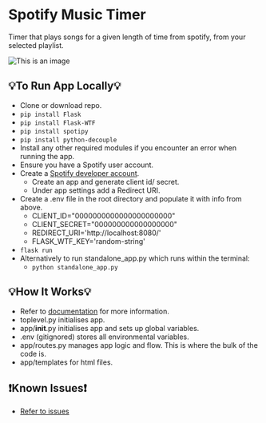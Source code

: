 # Spotify Music Timer
Timer that plays songs for a given length of time from spotify, from your selected playlist.

![This is an image](https://github.com/perryliuofficial/MusicTimerForSpotify/blob/main/music_timer.gif)

## 💡To Run App Locally💡
- Clone or download repo.
- ```pip install Flask```
- ```pip install Flask-WTF```
- ```pip install spotipy```
- ```pip install python-decouple```
- Install any other required modules if you encounter an error when running the app.
- Ensure you have a Spotify user account.
- Create a [Spotify developer account](https://developer.spotify.com/dashboard/applications).
  - Create an app and generate client id/ secret.
  - Under app settings add a Redirect URI.
- Create a .env file in the root directory and populate it with info from above.
  - CLIENT_ID="0000000000000000000000"
  - CLIENT_SECRET="000000000000000000"
  - REDIRECT_URI='http://localhost:8080/'
  - FLASK_WTF_KEY='random-string'
- ```flask run```
- Alternatively to run standalone_app.py which runs within the terminal:
  -  ```python standalone_app.py```

## 💡How It Works💡
- Refer to [documentation](https://github.com/Alex-Draper/SpotifyMusicTimer/tree/dev/documentation/design) for more information.
- toplevel.py initialises app.
- app/__init__.py initialises app and sets up global variables.
- .env (gitignored) stores all environmental variables.
- app/routes.py manages app logic and flow. This is where the bulk of the code is.
- app/templates for html files.

## ❗Known Issues❗
- [Refer to issues](https://github.com/Alex-Draper/SpotifyMusicTimer/issues)
